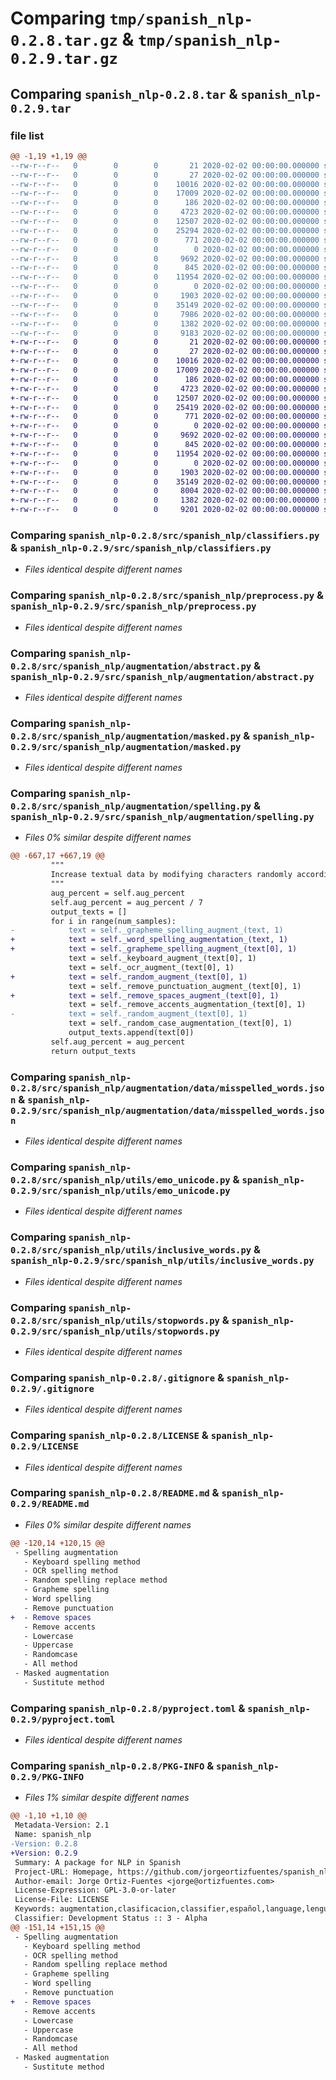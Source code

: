 # Comparing `tmp/spanish_nlp-0.2.8.tar.gz` & `tmp/spanish_nlp-0.2.9.tar.gz`

## Comparing `spanish_nlp-0.2.8.tar` & `spanish_nlp-0.2.9.tar`

### file list

```diff
@@ -1,19 +1,19 @@
--rw-r--r--   0        0        0       21 2020-02-02 00:00:00.000000 spanish_nlp-0.2.8/src/spanish_nlp/__about__.py
--rw-r--r--   0        0        0       27 2020-02-02 00:00:00.000000 spanish_nlp-0.2.8/src/spanish_nlp/__init__.py
--rw-r--r--   0        0        0    10016 2020-02-02 00:00:00.000000 spanish_nlp-0.2.8/src/spanish_nlp/classifiers.py
--rw-r--r--   0        0        0    17009 2020-02-02 00:00:00.000000 spanish_nlp-0.2.8/src/spanish_nlp/preprocess.py
--rw-r--r--   0        0        0      186 2020-02-02 00:00:00.000000 spanish_nlp-0.2.8/src/spanish_nlp/augmentation/__init__.py
--rw-r--r--   0        0        0     4723 2020-02-02 00:00:00.000000 spanish_nlp-0.2.8/src/spanish_nlp/augmentation/abstract.py
--rw-r--r--   0        0        0    12507 2020-02-02 00:00:00.000000 spanish_nlp-0.2.8/src/spanish_nlp/augmentation/masked.py
--rw-r--r--   0        0        0    25294 2020-02-02 00:00:00.000000 spanish_nlp-0.2.8/src/spanish_nlp/augmentation/spelling.py
--rw-r--r--   0        0        0      771 2020-02-02 00:00:00.000000 spanish_nlp-0.2.8/src/spanish_nlp/augmentation/data/misspelled_words.json
--rw-r--r--   0        0        0        0 2020-02-02 00:00:00.000000 spanish_nlp-0.2.8/src/spanish_nlp/utils/__init__,py
--rw-r--r--   0        0        0     9692 2020-02-02 00:00:00.000000 spanish_nlp-0.2.8/src/spanish_nlp/utils/emo_unicode.py
--rw-r--r--   0        0        0      845 2020-02-02 00:00:00.000000 spanish_nlp-0.2.8/src/spanish_nlp/utils/inclusive_words.py
--rw-r--r--   0        0        0    11954 2020-02-02 00:00:00.000000 spanish_nlp-0.2.8/src/spanish_nlp/utils/stopwords.py
--rw-r--r--   0        0        0        0 2020-02-02 00:00:00.000000 spanish_nlp-0.2.8/src/spanish_nlp/utils/tokenizers.py
--rw-r--r--   0        0        0     1903 2020-02-02 00:00:00.000000 spanish_nlp-0.2.8/.gitignore
--rw-r--r--   0        0        0    35149 2020-02-02 00:00:00.000000 spanish_nlp-0.2.8/LICENSE
--rw-r--r--   0        0        0     7986 2020-02-02 00:00:00.000000 spanish_nlp-0.2.8/README.md
--rw-r--r--   0        0        0     1382 2020-02-02 00:00:00.000000 spanish_nlp-0.2.8/pyproject.toml
--rw-r--r--   0        0        0     9183 2020-02-02 00:00:00.000000 spanish_nlp-0.2.8/PKG-INFO
+-rw-r--r--   0        0        0       21 2020-02-02 00:00:00.000000 spanish_nlp-0.2.9/src/spanish_nlp/__about__.py
+-rw-r--r--   0        0        0       27 2020-02-02 00:00:00.000000 spanish_nlp-0.2.9/src/spanish_nlp/__init__.py
+-rw-r--r--   0        0        0    10016 2020-02-02 00:00:00.000000 spanish_nlp-0.2.9/src/spanish_nlp/classifiers.py
+-rw-r--r--   0        0        0    17009 2020-02-02 00:00:00.000000 spanish_nlp-0.2.9/src/spanish_nlp/preprocess.py
+-rw-r--r--   0        0        0      186 2020-02-02 00:00:00.000000 spanish_nlp-0.2.9/src/spanish_nlp/augmentation/__init__.py
+-rw-r--r--   0        0        0     4723 2020-02-02 00:00:00.000000 spanish_nlp-0.2.9/src/spanish_nlp/augmentation/abstract.py
+-rw-r--r--   0        0        0    12507 2020-02-02 00:00:00.000000 spanish_nlp-0.2.9/src/spanish_nlp/augmentation/masked.py
+-rw-r--r--   0        0        0    25419 2020-02-02 00:00:00.000000 spanish_nlp-0.2.9/src/spanish_nlp/augmentation/spelling.py
+-rw-r--r--   0        0        0      771 2020-02-02 00:00:00.000000 spanish_nlp-0.2.9/src/spanish_nlp/augmentation/data/misspelled_words.json
+-rw-r--r--   0        0        0        0 2020-02-02 00:00:00.000000 spanish_nlp-0.2.9/src/spanish_nlp/utils/__init__,py
+-rw-r--r--   0        0        0     9692 2020-02-02 00:00:00.000000 spanish_nlp-0.2.9/src/spanish_nlp/utils/emo_unicode.py
+-rw-r--r--   0        0        0      845 2020-02-02 00:00:00.000000 spanish_nlp-0.2.9/src/spanish_nlp/utils/inclusive_words.py
+-rw-r--r--   0        0        0    11954 2020-02-02 00:00:00.000000 spanish_nlp-0.2.9/src/spanish_nlp/utils/stopwords.py
+-rw-r--r--   0        0        0        0 2020-02-02 00:00:00.000000 spanish_nlp-0.2.9/src/spanish_nlp/utils/tokenizers.py
+-rw-r--r--   0        0        0     1903 2020-02-02 00:00:00.000000 spanish_nlp-0.2.9/.gitignore
+-rw-r--r--   0        0        0    35149 2020-02-02 00:00:00.000000 spanish_nlp-0.2.9/LICENSE
+-rw-r--r--   0        0        0     8004 2020-02-02 00:00:00.000000 spanish_nlp-0.2.9/README.md
+-rw-r--r--   0        0        0     1382 2020-02-02 00:00:00.000000 spanish_nlp-0.2.9/pyproject.toml
+-rw-r--r--   0        0        0     9201 2020-02-02 00:00:00.000000 spanish_nlp-0.2.9/PKG-INFO
```

### Comparing `spanish_nlp-0.2.8/src/spanish_nlp/classifiers.py` & `spanish_nlp-0.2.9/src/spanish_nlp/classifiers.py`

 * *Files identical despite different names*

### Comparing `spanish_nlp-0.2.8/src/spanish_nlp/preprocess.py` & `spanish_nlp-0.2.9/src/spanish_nlp/preprocess.py`

 * *Files identical despite different names*

### Comparing `spanish_nlp-0.2.8/src/spanish_nlp/augmentation/abstract.py` & `spanish_nlp-0.2.9/src/spanish_nlp/augmentation/abstract.py`

 * *Files identical despite different names*

### Comparing `spanish_nlp-0.2.8/src/spanish_nlp/augmentation/masked.py` & `spanish_nlp-0.2.9/src/spanish_nlp/augmentation/masked.py`

 * *Files identical despite different names*

### Comparing `spanish_nlp-0.2.8/src/spanish_nlp/augmentation/spelling.py` & `spanish_nlp-0.2.9/src/spanish_nlp/augmentation/spelling.py`

 * *Files 0% similar despite different names*

```diff
@@ -667,17 +667,19 @@
         """
         Increase textual data by modifying characters randomly according to the common grapheme_spellings for Spanish
         """
         aug_percent = self.aug_percent
         self.aug_percent = aug_percent / 7
         output_texts = []
         for i in range(num_samples):
-            text = self._grapheme_spelling_augment_(text, 1)
+            text = self._word_spelling_augmentation_(text, 1)
+            text = self._grapheme_spelling_augment_(text[0], 1)
             text = self._keyboard_augment_(text[0], 1)
             text = self._ocr_augment_(text[0], 1)
+            text = self._random_augment_(text[0], 1)
             text = self._remove_punctuation_augment_(text[0], 1)
+            text = self._remove_spaces_augment_(text[0], 1)
             text = self._remove_accents_augmentation_(text[0], 1)
-            text = self._random_augment_(text[0], 1)
             text = self._random_case_augmentation_(text[0], 1)
             output_texts.append(text[0])
         self.aug_percent = aug_percent
         return output_texts
```

### Comparing `spanish_nlp-0.2.8/src/spanish_nlp/augmentation/data/misspelled_words.json` & `spanish_nlp-0.2.9/src/spanish_nlp/augmentation/data/misspelled_words.json`

 * *Files identical despite different names*

### Comparing `spanish_nlp-0.2.8/src/spanish_nlp/utils/emo_unicode.py` & `spanish_nlp-0.2.9/src/spanish_nlp/utils/emo_unicode.py`

 * *Files identical despite different names*

### Comparing `spanish_nlp-0.2.8/src/spanish_nlp/utils/inclusive_words.py` & `spanish_nlp-0.2.9/src/spanish_nlp/utils/inclusive_words.py`

 * *Files identical despite different names*

### Comparing `spanish_nlp-0.2.8/src/spanish_nlp/utils/stopwords.py` & `spanish_nlp-0.2.9/src/spanish_nlp/utils/stopwords.py`

 * *Files identical despite different names*

### Comparing `spanish_nlp-0.2.8/.gitignore` & `spanish_nlp-0.2.9/.gitignore`

 * *Files identical despite different names*

### Comparing `spanish_nlp-0.2.8/LICENSE` & `spanish_nlp-0.2.9/LICENSE`

 * *Files identical despite different names*

### Comparing `spanish_nlp-0.2.8/README.md` & `spanish_nlp-0.2.9/README.md`

 * *Files 0% similar despite different names*

```diff
@@ -120,14 +120,15 @@
 - Spelling augmentation
   - Keyboard spelling method
   - OCR spelling method
   - Random spelling replace method
   - Grapheme spelling
   - Word spelling
   - Remove punctuation
+  - Remove spaces
   - Remove accents
   - Lowercase
   - Uppercase
   - Randomcase
   - All method
 - Masked augmentation
   - Sustitute method
```

### Comparing `spanish_nlp-0.2.8/pyproject.toml` & `spanish_nlp-0.2.9/pyproject.toml`

 * *Files identical despite different names*

### Comparing `spanish_nlp-0.2.8/PKG-INFO` & `spanish_nlp-0.2.9/PKG-INFO`

 * *Files 1% similar despite different names*

```diff
@@ -1,10 +1,10 @@
 Metadata-Version: 2.1
 Name: spanish_nlp
-Version: 0.2.8
+Version: 0.2.9
 Summary: A package for NLP in Spanish
 Project-URL: Homepage, https://github.com/jorgeortizfuentes/spanish_nlp
 Author-email: Jorge Ortiz-Fuentes <jorge@ortizfuentes.com>
 License-Expression: GPL-3.0-or-later
 License-File: LICENSE
 Keywords: augmentation,clasificacion,classifier,español,language,lenguaje,nlp,pln,preprocesamiento,preprocess,spanish
 Classifier: Development Status :: 3 - Alpha
@@ -151,14 +151,15 @@
 - Spelling augmentation
   - Keyboard spelling method
   - OCR spelling method
   - Random spelling replace method
   - Grapheme spelling
   - Word spelling
   - Remove punctuation
+  - Remove spaces
   - Remove accents
   - Lowercase
   - Uppercase
   - Randomcase
   - All method
 - Masked augmentation
   - Sustitute method
```

